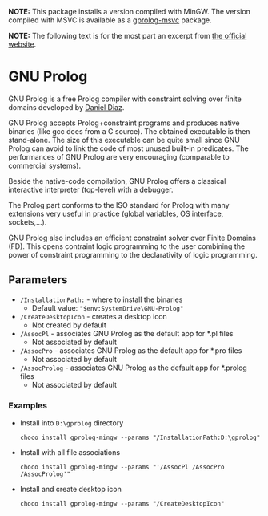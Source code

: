 **NOTE:** This package installs a version compiled with MinGW. The version compiled with MSVC is available as a [gprolog-msvc](https://community.chocolatey.org/packages/gprolog-msvc) package.

**NOTE:** The following text is for the most part an excerpt from [the official website](http://www.gprolog.org).

# GNU Prolog

GNU Prolog is a free Prolog compiler with constraint solving over finite domains developed by [Daniel Diaz](https://cri-dist.univ-paris1.fr/diaz).

GNU Prolog accepts Prolog+constraint programs and produces native binaries (like gcc does from a C source). The obtained executable is then stand-alone. The size of this executable can be quite small since GNU Prolog can avoid to link the code of most unused built-in predicates. The performances of GNU Prolog are very encouraging (comparable to commercial systems).

Beside the native-code compilation, GNU Prolog offers a classical interactive interpreter (top-level) with a debugger.

The Prolog part conforms to the ISO standard for Prolog with many extensions very useful in practice (global variables, OS interface, sockets,...).

GNU Prolog also includes an efficient constraint solver over Finite Domains (FD). This opens contraint logic programming to the user combining the power of constraint programming to the declarativity of logic programming.

## Parameters
* `/InstallationPath:` - where to install the binaries
    - Default value: `"$env:SystemDrive\GNU-Prolog"`
* `/CreateDesktopIcon` - creates a desktop icon
    - Not created by default
* `/AssocPl` - associates GNU Prolog as the default app for *.pl files
    - Not associated by default
* `/AssocPro` - associates GNU Prolog as the default app for *.pro files
    - Not associated by default
* `/AssocProlog` - associates GNU Prolog as the default app for *.prolog files
    - Not associated by default

### Examples
* Install into `D:\gprolog` directory
    ```
    choco install gprolog-mingw --params "/InstallationPath:D:\gprolog"
    ```
* Install with all file associations
    ```
    choco install gprolog-mingw --params "'/AssocPl /AssocPro /AssocProlog'"
    ```
* Install and create desktop icon
   ```
   choco install gprolog-mingw --params "/CreateDesktopIcon"
   ```
   